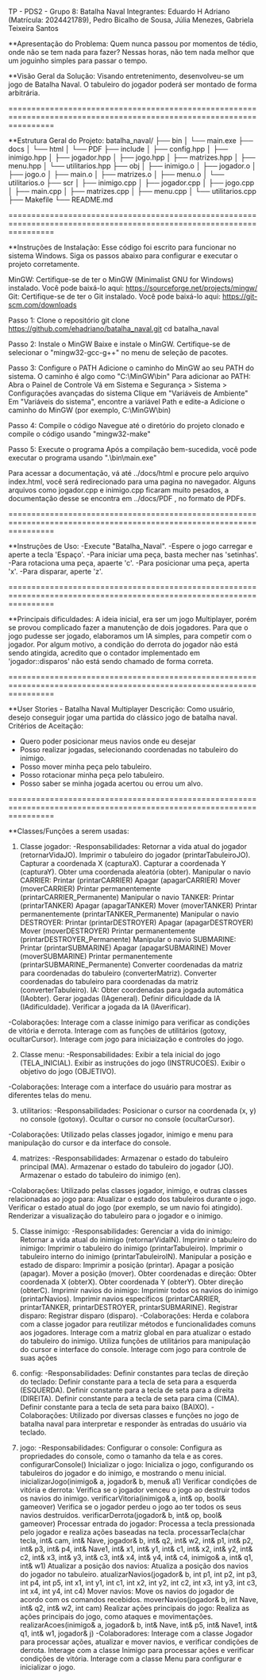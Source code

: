 TP - PDS2 - Grupo 8: Batalha Naval
Integrantes: Eduardo H Adriano (Matrícula: 2024421789), Pedro Bicalho de Sousa, Júlia Menezes, Gabriela Teixeira Santos

**Apresentação do Problema: Quem nunca passou por momentos de tédio, onde não se tem nada para fazer? Nessas horas, não tem nada melhor que um joguinho simples para passar o tempo.

**Visão Geral da Solução: Visando entretenimento, desenvolveu-se um jogo de Batalha Naval. O tabuleiro do jogador poderá ser montado de forma arbitrária.

======================================================================================================================

**Estrutura Geral do Projeto: 
batalha_naval/ 
├── bin
│   └── main.exe
├── docs
│   └── html
│   └── PDF
├── include
│   ├── config.hpp
│   ├── inimigo.hpp
│   ├── jogador.hpp
│   ├── jogo.hpp
│   ├── matrizes.hpp
│   ├── menu.hpp
│   └── utilitarios.hpp
├── obj
│   ├── inimigo.o
│   ├── jogador.o
│   ├── jogo.o
│   ├── main.o
│   ├── matrizes.o
│   ├── menu.o
│   └── utilitarios.o
├── scr
│   ├── inimigo.cpp
│   ├── jogador.cpp
│   ├── jogo.cpp
│   ├── main.cpp
│   ├── matrizes.cpp
│   ├── menu.cpp
│   └── utilitarios.cpp
├── Makefile
└── README.md

======================================================================================================================

**Instruções de Instalação:
Esse código foi escrito para funcionar no sistema Windows. Siga os passos abaixo para configurar e executar o projeto corretamente.

MinGW: Certifique-se de ter o MinGW (Minimalist GNU for Windows) instalado. Você pode baixá-lo aqui: https://sourceforge.net/projects/mingw/
Git: Certifique-se de ter o Git instalado. Você pode baixá-lo aqui: https://git-scm.com/downloads

Passo 1: Clone o repositório
git clone https://github.com/ehadriano/batalha_naval.git
cd batalha_naval

Passo 2: Instale o MinGW
Baixe e instale o MinGW. Certifique-se de selecionar o "mingw32-gcc-g++" no menu de seleção de pacotes.

Passo 3: Configure o PATH
Adicione o caminho do MinGW ao seu PATH do sistema. O caminho é algo como "C:\MinGW\bin"
       Para adicionar ao PATH:
              Abra o Painel de Controle
              Vá em Sistema e Segurança > Sistema > Configurações avançadas do sistema
              Clique em "Variáveis de Ambiente"
              Em "Variáveis do sistema", encontre a variável Path e edite-a
              Adicione o caminho do MinGW (por exemplo, C:\MinGW\bin)

Passo 4: Compile o código
Navegue até o diretório do projeto clonado e compile o código usando "mingw32-make"

Passo 5: Execute o programa
Após a compilação bem-sucedida, você pode executar o programa usando ".\bin\main.exe"

Para acessar a documentação, vá até ../docs/html e procure pelo arquivo index.html, você será redirecionado para uma pagina no navegador.
Alguns arquivos como jogador.cpp e inimigo.cpp ficaram muito pesados, a documentação desse se encontra em ../docs/PDF , no formato de PDFs.

======================================================================================================================

**Instruções de Uso: 
-Execute "Batalha_Naval".
-Espere o jogo carregar e aperte a tecla 'Espaço'.
-Para iniciar uma peça, basta mecher nas 'setinhas'.
-Para rotaciona uma peça, apaerte 'c'.
-Para posicionar uma peça, aperta 'x'.
-Para disparar, aperte 'z'.

======================================================================================================================

**Principais dificuldades: A ideia inicial, era ser um jogo Multiplayer, porém se provou complicado fazer a manutenção de dois jogadores. Para que o jogo pudesse ser jogado,
elaboramos um IA simples, para competir com o jogador. Por algum motivo, a condição do derrota do jogador não está sendo atingida, acredito que o contador implementado em 'jogador::disparos' não está sendo chamado de forma correta.

======================================================================================================================

**User Stories - Batalha Naval Multiplayer
Descrição: Como usuário, desejo conseguir jogar uma partida do clássico jogo de batalha naval.
Critérios de Aceitação:
- Quero poder posicionar meus navios onde eu desejar
- Posso realizar jogadas, selecionando coordenadas no tabuleiro do inimigo.
- Posso mover minha peça pelo tabuleiro.
- Posso rotacionar minha peça pelo tabuleiro.
- Posso saber se minha jogada acertou ou errou um alvo.

======================================================================================================================

**Classes/Funções a serem usadas:
1) Classe jogador:
-Responsabilidades:
       Retornar a vida atual do jogador (retornarVidaJO).
       Imprimir o tabuleiro do jogador (printarTabuleiroJO).
       Capturar a coordenada X (capturaX).
       Capturar a coordenada Y (capturaY).
       Obter uma coordenada aleatória (obter).
       Manipular o navio CARRIER:
              Printar (printarCARRIER)
              Apagar (apagarCARRIER)
              Mover (moverCARRIER)
              Printar permanentemente (printarCARRIER_Permanente)
       Manipular o navio TANKER:
              Printar (printarTANKER)
              Apagar (apagarTANKER)
              Mover (moverTANKER)
              Printar permanentemente (printarTANKER_Permanente)
       Manipular o navio DESTROYER:
              Printar (printarDESTROYER)
              Apagar (apagarDESTROYER)
              Mover (moverDESTROYER)
              Printar permanentemente (printarDESTROYER_Permanente)
       Manipular o navio SUBMARINE:
              Printar (printarSUBMARINE)
              Apagar (apagarSUBMARINE)
              Mover (moverSUBMARINE)
              Printar permanentemente (printarSUBMARINE_Permanente)
       Converter coordenadas da matriz para coordenadas do tabuleiro (converterMatriz).
       Converter coordenadas do tabuleiro para coordenadas da matriz (converterTabuleiro).
       IA:
              Obter coordenadas para jogada automática (IAobter).
              Gerar jogadas (IAgeneral).
              Definir dificuldade da IA (IAdificuldade).
              Verificar a jogada da IA (IAverificar).

-Colaborações:
       Interage com a classe inimigo para verificar as condições de vitória e derrota.
       Interage com as funções de utilitários (gotoxy, ocultarCursor).
       Interage com jogo para iniciaização e controles do jogo.


2) Classe menu:
-Responsabilidades:
       Exibir a tela inicial do jogo (TELA_INICIAL).
       Exibir as instruções do jogo (INSTRUCOES).
       Exibir o objetivo do jogo (OBJETIVO).

-Colaborações:
       Interage com a interface do usuário para mostrar as diferentes telas do menu.

3) utilitarios:
-Responsabilidades:
       Posicionar o cursor na coordenada (x, y) no console (gotoxy).
       Ocultar o cursor no console (ocultarCursor).

-Colaborações:
       Utilizado pelas classes jogador, inimigo e menu para manipulação do cursor e da interface do console.

4) matrizes:
-Responsabilidades:
       Armazenar o estado do tabuleiro principal (MA).
       Armazenar o estado do tabuleiro do jogador (JO).
       Armazenar o estado do tabuleiro do inimigo (en).

-Colaborações:
       Utilizado pelas classes jogador, inimigo, e outras classes relacionadas ao jogo para:
              Atualizar o estado dos tabuleiros durante o jogo.
              Verificar o estado atual do jogo (por exemplo, se um navio foi atingido).
              Renderizar a visualização do tabuleiro para o jogador e o inimigo.

5) Classe inimigo:
-Responsabilidades:
       Gerenciar a vida do inimigo:
              Retornar a vida atual do inimigo (retornarVidaIN).
       Imprimir o tabuleiro do inimigo:
              Imprimir o tabuleiro do inimigo (printarTabuleiro).
              Imprimir o tabuleiro interno do inimigo (printarTabuleiroIN).
       Manipular a posição e estado de disparo:
              Imprimir a posição (printar).
              Apagar a posição (apagar).
              Mover a posição (mover).
       Obter coordenadas e direção:
              Obter coordenada X (obterX).
              Obter coordenada Y (obterY).
              Obter direção (obterC).
       Imprimir navios do inimigo:
              Imprimir todos os navios do inimigo (printarNavios).
              Imprimir navios específicos (printarCARRIER, printarTANKER, printarDESTROYER, printarSUBMARINE).
       Registrar disparo:
              Registrar disparo (disparo).
-Colaborações:
       Herda e colabora com a classe jogador para reutilizar métodos e funcionalidades comuns aos jogadores.
       Interage com a matriz global en para atualizar o estado do tabuleiro do inimigo.
       Utiliza funções de utilitários para manipulação do cursor e interface do console.
       Interage com jogo para controle de suas ações

6) config:
-Responsabilidades:
       Definir constantes para teclas de direção do teclado:
              Definir constante para a tecla de seta para a esquerda (ESQUERDA).
              Definir constante para a tecla de seta para a direita (DIREITA).
              Definir constante para a tecla de seta para cima (CIMA).
              Definir constante para a tecla de seta para baixo (BAIXO).
-Colaborações:
       Utilizado por diversas classes e funções no jogo de batalha naval para interpretar e responder às entradas do usuário via teclado.

7) jogo:
-Responsabilidades:
       Configurar o console:
              Configura as propriedades do console, como o tamanho da tela e as cores.
              configurarConsole()
       Inicializar o jogo:
              Inicializa o jogo, configurando os tabuleiros do jogador e do inimigo, e mostrando o menu inicial.
              inicializarJogo(inimigo& a, jogador& b, menu& a1)
       Verificar condições de vitória e derrota:
              Verifica se o jogador venceu o jogo ao destruir todos os navios do inimigo.
              verificarVitoria(inimigo& a, int& op, bool& gameover)
              Verifica se o jogador perdeu o jogo ao ter todos os seus navios destruídos.
              verificarDerrota(jogador& b, int& op, bool& gameover)
       Processar entrada do jogador:
              Processa a tecla pressionada pelo jogador e realiza ações baseadas na tecla.
              processarTecla(char tecla, int& cam, int& Nave, jogador& b, int& q2, int& w2, int& p1, int& p2, int& p3, int& p4, int& Nave1, int& x1, int& y1, int& c1, int& x2, int& y2, int& c2, int& x3, int& y3, int& c3, int& x4, int& y4, int& c4, inimigo& a, int& q1, int& w1)
       Atualizar a posição dos navios:
              Atualiza a posição dos navios do jogador no tabuleiro.
              atualizarNavios(jogador& b, int p1, int p2, int p3, int p4, int p5, int x1, int y1, int c1, int x2, int y2, int c2, int x3, int y3, int c3, int x4, int y4, int c4)
       Mover navios:
              Move os navios do jogador de acordo com os comandos recebidos.
              moverNavios(jogador& b, int Nave, int& q2, int& w2, int cam)
       Realizar ações principais do jogo:
              Realiza as ações principais do jogo, como ataques e movimentações.
              realizarAcoes(inimigo& a, jogador& b, int& Nave, int& p5, int& Nave1, int& q1, int& w1, jogador& j)
-Colaboradores:
       Interage com a classe Jogador para processar ações, atualizar e mover navios, e verificar condições de derrota.
       Interage com a classe Inimigo para processar ações e verificar condições de vitória.
       Interage com a classe Menu para configurar e inicializar o jogo.